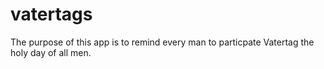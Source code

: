 # vatertags

The purpose of this app is to remind every man to particpate Vatertag the holy day of all men.
